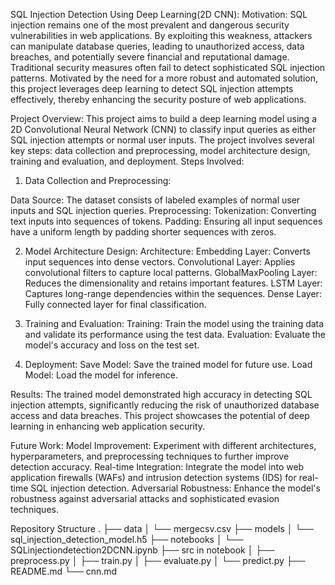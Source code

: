 SQL Injection Detection Using Deep Learning(2D CNN):
Motivation:
SQL injection remains one of the most prevalent and dangerous security vulnerabilities in web applications. By exploiting this weakness, attackers can manipulate database queries, leading to unauthorized access, data breaches, and potentially severe financial and reputational damage. Traditional security measures often fail to detect sophisticated SQL injection patterns. Motivated by the need for a more robust and automated solution, this project leverages deep learning to detect SQL injection attempts effectively, thereby enhancing the security posture of web applications.

Project Overview:
This project aims to build a deep learning model using a 2D Convolutional Neural Network (CNN) to classify input queries as either SQL injection attempts or normal user inputs. The project involves several key steps: data collection and preprocessing, model architecture design, training and evaluation, and deployment.
Steps Involved:
1. Data Collection and Preprocessing:

Data Source: The dataset consists of labeled examples of normal user inputs and SQL injection queries.
Preprocessing:
Tokenization: Converting text inputs into sequences of tokens.
Padding: Ensuring all input sequences have a uniform length by padding shorter sequences with zeros.

2. Model Architecture Design:
Architecture:
Embedding Layer: Converts input sequences into dense vectors.
Convolutional Layer: Applies convolutional filters to capture local patterns.
GlobalMaxPooling Layer: Reduces the dimensionality and retains important features.
LSTM Layer: Captures long-range dependencies within the sequences.
Dense Layer: Fully connected layer for final classification.

3. Training and Evaluation:
Training: Train the model using the training data and validate its performance using the test data.
Evaluation: Evaluate the model's accuracy and loss on the test set.

4. Deployment:
Save Model: Save the trained model for future use.
Load Model: Load the model for inference.

Results:
The trained model demonstrated high accuracy in detecting SQL injection attempts, significantly reducing the risk of unauthorized database access and data breaches. This project showcases the potential of deep learning in enhancing web application security.

Future Work:
Model Improvement: Experiment with different architectures, hyperparameters, and preprocessing techniques to further improve detection accuracy.
Real-time Integration: Integrate the model into web application firewalls (WAFs) and intrusion detection systems (IDS) for real-time SQL injection detection.
Adversarial Robustness: Enhance the model's robustness against adversarial attacks and sophisticated evasion techniques.

Repository Structure
.
├── data
│   └── mergecsv.csv
├── models
│   └── sql_injection_detection_model.h5
├── notebooks
│   └── SQLinjectiondetection2DCNN.ipynb
├── src in notebook
│   ├── preprocess.py
│   ├── train.py
│   ├── evaluate.py
│   └── predict.py
├── README.md
└── cnn.md



